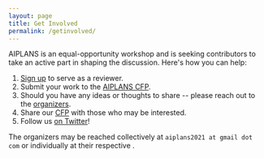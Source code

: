 ```yaml
---
layout: page
title: Get Involved
permalink: /getinvolved/
---
```


AIPLANS is an equal-opportunity workshop and is seeking contributors to take an active part in shaping the discussion. Here's how you can help:

1. [Sign up](https://forms.gle/FMtc4AfaMWeo8YFp8) to serve as a reviewer.
2. Submit your work to the [AIPLANS CFP](callforpapers.md).
3. Should you have any ideas or thoughts to share -- please reach out to the [organizers](/organizers).
4. Share our [CFP](https://aiplans.github.io/callforpapers/) with those who may be interested.
5. Follow us [on Twitter](https://twitter.com/createaiplans)!

The organizers may be reached collectively at `aiplans2021 at gmail dot com` or individually at their respective .